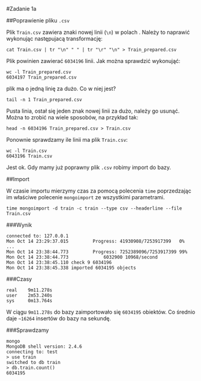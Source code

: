 #Zadanie 1a

##Poprawienie pliku `.csv`

Plik `Train.csv` zawiera znaki nowej linii (`\n`) w polach . Należy to naprawić wykonując następujacą transformację:

	cat Train.csv | tr "\n" " " | tr "\r" "\n" > Train_prepared.csv

Plik powinien zawierać `6034196` linii. Jak można sprawdzić wykonująć:

	wc -l Train_prepared.csv
	6034197 Train_prepared.csv

plik ma o jedną linię za dużo. Co w niej jest?

	tail -n 1 Train_prepared.csv

Pusta linia, ostał się jeden znak nowej linii za dużo, należy go usunąć. Można to zrobić na wiele sposobów, na przykład tak:
	
	head -n 6034196 Train_prepared.csv > Train.csv

Ponownie sprawdzamy ile linii ma plik `Train.csv`:

	wc -l Train.csv
	6043196 Train.csv

Jest ok. Gdy mamy już poprawny plik `.csv` robimy import do bazy.

##Import

W czasie importu mierzymy czas za pomocą polecenia `time` poprzedzając im właściwe polecenie `mongoimport` ze wszystkimi parametrami.

	time mongoimport -d train -c train --type csv --headerline --file Train.csv

###Wynik

	connected to: 127.0.0.1
	Mon Oct 14 23:29:37.015 		Progress: 41930908/7253917399	0%
	...
	Mon Oct 14 23:38:44.773 		Progress: 7252389096/7253917399	99%
	Mon Oct 14 23:38:44.773 			6032900	10968/second
	Mon Oct 14 23:38:45.110 check 9 6034196
	Mon Oct 14 23:38:45.338 imported 6034195 objects

###Czasy

	real	9m11.278s
	user	2m53.240s
	sys 	0m13.764s

W ciągu `9m11.278s` do bazy zaimportowało się `6034195` obiektów. Co średnio daje `~16264` insertów do bazy na sekundę.

###Sprawdzamy

	mongo
	MongoDB shell version: 2.4.6
	connecting to: test
	> use train
	switched to db train
	> db.train.count()
	6034195

